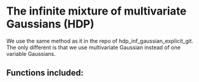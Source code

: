 # The infinite mixture of multivariate Gaussians (HDP)

We use the same method as it in the repo of hdp_inf_gaussian_explicit_git. The only different is that we use multivariate Gaussian instead of one variable Gaussians.

## Functions included:


